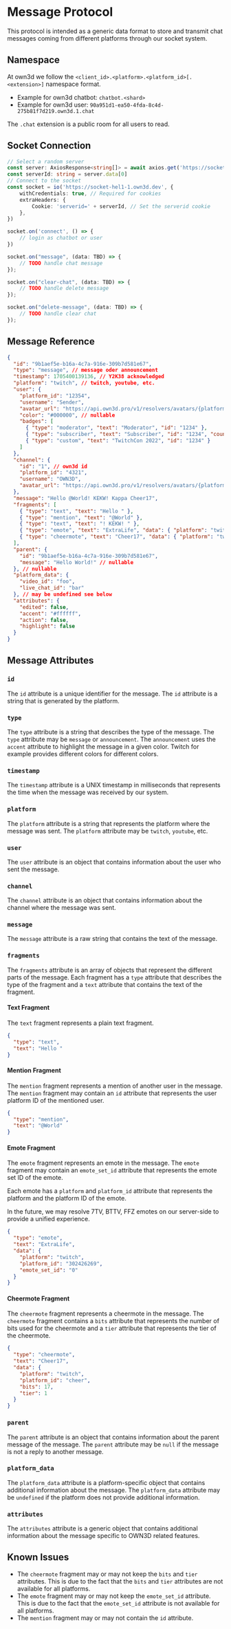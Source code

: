# Message Protocol

This protocol is intended as a generic data format to store and transmit chat messages coming from different platforms
through our socket system.

## Namespace

At own3d we follow the `<client_id>.<platform>.<platform_id>[.<extension>]` namespace format.

- Example for own3d chatbot: `chatbot.<shard>`
- Example for own3d user: `90a951d1-ea50-4fda-8c4d-275b81f7d219.own3d.1.chat`

The `.chat` extension is a public room for all users to read.

## Socket Connection

```typescript
// Select a random server
const server: AxiosResponse<string[]> = await axios.get('https://socket-hel1-1.own3d.dev/server-ids')
const serverId: string = server.data[0]
// Connect to the socket
const socket = io('https://socket-hel1-1.own3d.dev', {
    withCredentials: true, // Required for cookies
    extraHeaders: {
        Cookie: 'serverid=' + serverId, // Set the serverid cookie
    },
})

socket.on('connect', () => {
    // login as chatbot or user
})

socket.on("message", (data: TBD) => {
    // TODO handle chat message
});

socket.on("clear-chat", (data: TBD) => {
    // TODO handle delete message
});

socket.on("delete-message", (data: TBD) => {
    // TODO handle clear chat
});
```

## Message Reference

<!-- @formatter:off -->
```json
{
  "id": "9b1aef5e-b16a-4c7a-916e-309b7d581e67",
  "type": "message", // message oder announcement
  "timestamp": 1705400139136, // Y2K38 acknowledged
  "platform": "twitch", // twitch, youtube, etc.
  "user": {
    "platform_id": "12354",
    "username": "Sender",
    "avatar_url": "https://api.own3d.pro/v1/resolvers/avatars/{platform}/{platform_id}",
    "color": "#000000", // nullable
    "badges": [
      { "type": "moderator", "text": "Moderator", "id": "1234" },
      { "type": "subscriber", "text": "Subscriber", "id": "1234", "count": 1 },
      { "type": "custom", "text": "TwitchCon 2022", "id": "1234" }
    ]
  },
  "channel": {
    "id": "1", // own3d id
    "platform_id": "4321",
    "username": "OWN3D",
    "avatar_url": "https://api.own3d.pro/v1/resolvers/avatars/{platform}/{platform_id}"
  },
  "message": "Hello @World! KEKW! Kappa Cheer17",
  "fragments": [
    { "type": "text", "text": "Hello " },
    { "type": "mention", "text": "@World" },
    { "type": "text", "text": "! KEKW! " },
    { "type": "emote", "text": "ExtraLife", "data": { "platform": "twitch", "platform_id": "302426269", "emote_set_id": "0" } },
    { "type": "cheermote", "text": "Cheer17", "data": { "platform": "twitch", "platform_id": "cheer", "bits": 17, "tier": 1 } }
  ],
  "parent": {
    "id": "9b1aef5e-b16a-4c7a-916e-309b7d581e67",
    "message": "Hello World!" // nullable
  }, // nullable
  "platform_data": {
    "video_id": "foo",
    "live_chat_id": "bar"
  }, // may be undefined see below
  "attributes": {
    "edited": false,
    "accent": "#ffffff",
    "action": false,
    "highlight": false
  }
}
```
<!-- @formatter:on -->

## Message Attributes

### `id`

The `id` attribute is a unique identifier for the message. The `id` attribute is a string that is generated by the
platform.

### `type`

The `type` attribute is a string that describes the type of the message. The `type` attribute may be `message` or
`announcement`. The `announcement` uses the `accent` attribute to highlight the message in a given color. Twitch for
example provides different colors for different colors.

### `timestamp`

The `timestamp` attribute is a UNIX timestamp in milliseconds that represents the time when the message was received by
our system.

### `platform`

The `platform` attribute is a string that represents the platform where the message was sent. The `platform` attribute
may be `twitch`, `youtube`, etc.

### `user`

The `user` attribute is an object that contains information about the user who sent the message.

### `channel`

The `channel` attribute is an object that contains information about the channel where the message was sent.

### `message`

The `message` attribute is a raw string that contains the text of the message.

### `fragments`

The `fragments` attribute is an array of objects that represent the different parts of the message. Each fragment has a
`type` attribute that describes the type of the fragment and a `text` attribute that contains the text of the fragment.

#### Text Fragment

The `text` fragment represents a plain text fragment.

```json
{
  "type": "text",
  "text": "Hello "
}
```

#### Mention Fragment

The `mention` fragment represents a mention of another user in the message. The `mention` fragment may contain an `id`
attribute that represents the user platform ID of the mentioned user.

```json
{
  "type": "mention",
  "text": "@World"
}
```

#### Emote Fragment

The `emote` fragment represents an emote in the message. The `emote` fragment may contain an `emote_set_id` attribute
that represents the emote set ID of the emote.

Each emote has a `platform` and `platform_id` attribute that represents the platform and the platform ID of the emote.

In the future, we may resolve 7TV, BTTV, FFZ emotes on our server-side to provide a unified experience.

```json
{
  "type": "emote",
  "text": "ExtraLife",
  "data": {
    "platform": "twitch",
    "platform_id": "302426269",
    "emote_set_id": "0"
  }
}
```

#### Cheermote Fragment

The `cheermote` fragment represents a cheermote in the message. The `cheermote` fragment contains a `bits` attribute
that represents the number of bits used for the cheermote and a `tier` attribute that represents the tier of the
cheermote.

```json
{
  "type": "cheermote",
  "text": "Cheer17",
  "data": {
    "platform": "twitch",
    "platform_id": "cheer",
    "bits": 17,
    "tier": 1
  }
}
```

### `parent`

The `parent` attribute is an object that contains information about the parent message of the message. The `parent`
attribute may be `null` if the message is not a reply to another message.

### `platform_data`

The `platform_data` attribute is a platform-specific object that contains additional information about the message. The
`platform_data` attribute may be `undefined` if the platform does not provide additional information.

### `attributes`

The `attributes` attribute is a generic object that contains additional information about the message specific to OWN3D
related features.

## Known Issues

- The `cheermote` fragment may or may not keep the `bits` and `tier` attributes. This is due to the fact that the `bits`
  and `tier` attributes are not available for all platforms.
- The `emote` fragment may or may not keep the `emote_set_id` attribute. This is due to the fact that the `emote_set_id`
  attribute is not available for all platforms.
- The `mention` fragment may or may not contain the `id` attribute.